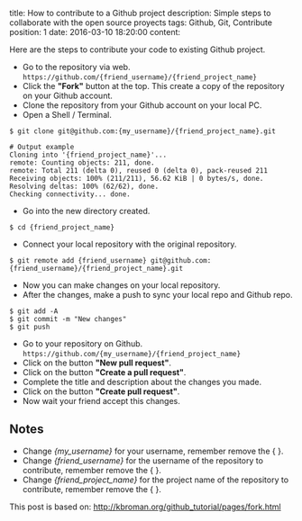 title: How to contribute to a Github project
description: Simple steps to collaborate with the open source proyects
tags: Github, Git, Contribute
position: 1
date: 2016-03-10 18:20:00
content:

Here are the steps to contribute your code to existing Github project.

- Go to the repository via web.
```https://github.com/{friend_username}/{friend_project_name}```
- Click the **"Fork"** button at the top. This create a copy of the repository on your Github account.
- Clone the repository from your Github account on your local PC.
- Open a Shell / Terminal.

```
$ git clone git@github.com:{my_username}/{friend_project_name}.git

# Output example
Cloning into '{friend_project_name}'...
remote: Counting objects: 211, done.
remote: Total 211 (delta 0), reused 0 (delta 0), pack-reused 211
Receiving objects: 100% (211/211), 56.62 KiB | 0 bytes/s, done.
Resolving deltas: 100% (62/62), done.
Checking connectivity... done.
```

<!-- pagebreak -->

- Go into the new directory created.

```
$ cd {friend_project_name}
```

- Connect your local repository with the original repository.

```
$ git remote add {friend_username} git@github.com:{friend_username}/{friend_project_name}.git
```

- Now you can make changes on your local repository.
- After the changes, make a push to sync your local repo and Github repo.

```
$ git add -A
$ git commit -m "New changes"
$ git push
```

- Go to your repository on Github.
```https://github.com/{my_username}/{friend_project_name}```
- Click on the button **"New pull request"**.
- Click on the button **"Create a pull request"**.
- Complete the title and description about the changes you made.
- Click on the button **"Create pull request"**.
- Now wait your friend accept this changes.

## Notes
- Change *{my_username}* for your username, remember remove the { }.
- Change *{friend_username}* for the username of the repository to contribute, remember remove the { }.
- Change *{friend_project_name}* for the project name of the repository to contribute, remember remove the { }.

This post is based on: http://kbroman.org/github_tutorial/pages/fork.html
